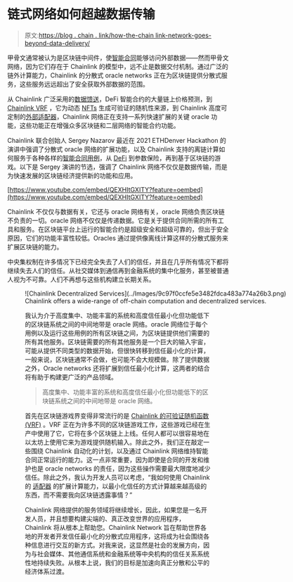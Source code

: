 # 链式网络如何超越数据传输

> 原文:[https://blog . chain . link/how-the-chain link-network-goes-beyond-data-delivery/](https://blog.chain.link/how-the-chainlink-network-goes-beyond-data-delivery/)

甲骨文通常被认为是区块链中间件，使[智能合同](https://chain.link/education/smart-contracts)能够访问外部数据——然而甲骨文网络，因为它们存在于 Chainlink 的模型中，远不止是数据交付机制。通过广泛的链外计算能力，Chainlink 的分散式 oracle networks 正在为区块链提供分散式服务，这些服务远远超出了安全获取外部数据的范围。

从 Chainlink 广泛采用的[数据馈送](https://data.chain.link/)，DeFi 智能合约的大量链上价格预测，到 [Chainlink VRF](https://chain.link/solutions/chainlink-vrf) ，它为动态 [NFTs](https://chain.link/education/nfts) 生成可验证的随机性来源，到 Chainlink 高度可定制的[外部适配器](https://blog.chain.link/build-and-use-external-adapters/)，Chainlink 网络正在支持一系列快速扩展的关键 oracle 功能，这些功能正在增强众多区块链和二层网络的智能合约功能。

Chainlink 联合创始人 Sergey Nazarov 最近在 2021 ETHDenver Hackathon 的演讲中强调了分散式 oracle 网络的扩展功能，以及 Chainlink 支持的离链计算如何服务于各种各样的[智能合同用例](https://blog.chain.link/44-ways-to-enhance-your-smart-contract-with-chainlink/)，从 [DeFi](https://chain.link/education/defi) 到参数保险，再到基于区块链的游戏。以下是 Sergey 演讲的节选，强调了 Chainlink 网络不仅仅是数据传输，而是为快速发展的区块链经济提供新的功能和应用。

[https://www.youtube.com/embed/QEXHItGXITY?feature=oembed](https://www.youtube.com/embed/QEXHItGXITY?feature=oembed)

Chainlink 不仅仅与数据有关，它还与 oracle 网络有关，oracle 网络负责区块链不负责的一切。oracle 网络不仅仅是传递数据。它是关于提供合同所需的所有工具和服务。在区块链平台上运行的智能合约是超级安全和超级可靠的，但出于安全原因，它们的功能丰富性较低。Oracles 通过提供像离线计算这样的分散式服务来扩展区块链的能力。

中央集权制在许多情况下已经完全失去了人们的信任，并且在几乎所有情况下都将继续失去人们的信任。从社交媒体到通信再到金融系统的集中化服务，甚至被普通人视为不可靠。人们不再想与这些机构建立长期关系。

<figure id="attachment_2041" aria-describedby="caption-attachment-2041" style="width: 1024px" class="wp-caption aligncenter">![Chainlink Decentralized Services](../Images/9c97f0ccfe5e3482fdca483a774a26b3.png)

<figcaption id="caption-attachment-2041" class="wp-caption-text">Chainlink offers a wide-range of off-chain computation and decentralized services.</figcaption>

</figure>

<figure class="kg-card kg-embed-card">

我认为介于高度集中、功能丰富的系统和高度信任最小化但功能低下的区块链系统之间的中间地带是 oracle 网络。oracle 网络位于每个用例以及运行这些用例的所有区块链之间，为区块链提供他们需要的所有其他服务。区块链需要的所有其他服务是一个巨大的输入宇宙，可能从提供不同类型的数据开始，但很快转移到信任最小化的计算，一般来说，区块链通常不会做，也可能不会大规模做。除了提供数据之外，Oracle networks 还将扩展到信任最小化计算，这两者的结合将有助于构建更广泛的产品领域。

> 高度集中、功能丰富的系统和高度信任最小化但功能低下的区块链系统之间的中间地带是 oracle 网络。

首先在区块链游戏界变得非常流行的是 [Chainlink 的可验证随机函数(VRF)](https://chain.link/solutions/chainlink-vrf) 。VRF 正在为许多不同的区块链游戏工作，这些游戏已经在生产中使用了它，它将在多个区块链上上线。任何人都可以很容易地在以太坊上使用它来为游戏提供随机输入。除此之外，我们正在敲定一些围绕 Chainlink 自动化的计划，以及通过 Chainlink 网络维持智能合同正常运行的能力。这一点非常重要，因为即使是合同的开发和维护也是 oracle networks 的责任，因为这些操作需要最大限度地减少信任。除此之外，我认为开发人员可以考虑，“我如何使用 Chainlink 的 [适配器](https://blog.chain.link/build-and-use-external-adapters/) 的扩展计算能力，以最小化信任的方式计算越来越高级的东西，而不需要我向区块链透露事情？”

Chainlink 网络提供的服务领域将继续增长，因此，如果您是一名开发人员，并且想要构建尖端的、真正改变世界的应用程序，Chainlink 将从根本上帮助您。Chainlink Network 旨在帮助世界各地的开发者开发信任最小化的分散式应用程序，这将成为社会围绕各种信息进行交互的新方式。对我来说，这显然是社会的发展方向，因为与社会媒体、其他通信系统和金融系统等中央机构的信任关系系统性地持续失败。从根本上说，我们的目标是加速向真正分散和公平的经济体系过渡。

</figure>